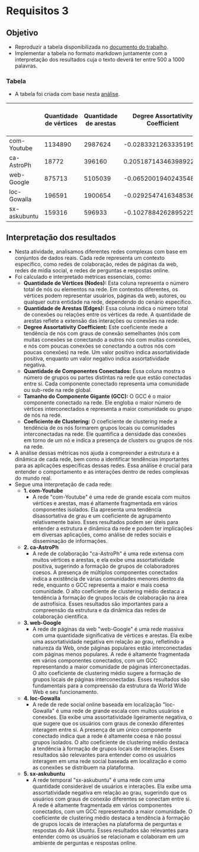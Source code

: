 # Requisitos 3

## Objetivo
- Reproduzir a tabela disponibilizada no [documento do trabalho](https://github.com/ivanovitchm/datastructure/blob/main/lessons/week_09/U2T2.pdf).
- Implementar a tabela no formato markdown juntamente com a interpretação dos resultados cuja o texto deverá ter entre 500 a 1000 palavras.
 
### Tabela 
- A tabela foi criada com base nesta [análise](https://github.com/EmanoelBatista/Algoritmos_Estruturas_Dados_2/blob/main/U2T2/Requisito_03/requisitos_03.ipynb).

|                 | Quantidade de vértices | Quantidade de arestas | Degree Assortativity Coefficient | Quantidade de componentes conectados | Tamanho do Componente Gigante (GCC) | Coeficiente de Clustering |
|---------------------|-------------------------|-----------------------|----------------------------------|-------------------------------------|-----------------------------------|---------------------------|
| com-Youtube              |      1134890      |     2987624     |          -0.028332126333519572           |           1134890             |          1             |       0.04040113888093932       |
| ca-AstroPh              | 18772           | 396160         | 0.20518714346398922                    | 290                       | 17903                     | 0.6305932411707943             |
| web-Google              | 875713           | 5105039         | -0.06520019402435487                   | 371764                      | 434818                      | 0.3698306814797672             |
| loc-Gowalla              | 196591           | 1900654         | -0.02925474163485361                    | 1                      | 196591                      | 0.23672372971033598             |
| sx-askubuntu              | 159316           | 596933         | -0.10278842628952252                    | 97174                       | 59813                      | 0.07696177166103574             |

## Interpretação dos resultados
- Nesta atividade, analisamos diferentes redes complexas com base em conjuntos de dados reais. Cada rede representa um contexto específico, como redes de colaboração, redes de páginas da web, redes de mídia social, e redes de perguntas e respostas online.
- Foi calculado e interpretado métricas essenciais, como:
  - __Quantidade de Vértices (Nodes):__ Esta coluna representa o número total de nós ou elementos na rede. Em contextos diferentes, os vértices podem representar usuários, páginas da web, autores, ou qualquer outra entidade na rede, dependendo do cenário específico.
  - __Quantidade de Arestas (Edges):__ Essa coluna indica o número total de conexões ou relações entre os vértices da rede. A quantidade de arestas reflete a extensão das interações ou conexões na rede.
  - __Degree Assortativity Coefficient:__ Este coeficiente mede a tendência de nós com graus de conexão semelhantes (nós com muitas conexões se conectando a outros nós com muitas conexões, e nós com poucas conexões se conectando a outros nós com poucas conexões) na rede. Um valor positivo indica assortatividade positiva, enquanto um valor negativo indica assortatividade negativa.
  - __Quantidade de Componentes Conectados:__ Essa coluna mostra o número de grupos ou partes distintas na rede que estão conectadas entre si. Cada componente conectado representa uma comunidade ou sub-rede na rede global.
  - __Tamanho do Componente Gigante (GCC):__ O GCC é o maior componente conectado na rede. Ele engloba o maior número de vértices interconectados e representa a maior comunidade ou grupo de nós na rede.
  - __Coeficiente de Clustering:__ O coeficiente de clustering mede a tendência de os nós formarem grupos locais ou comunidades interconectadas na rede. Ele quantifica a densidade das conexões em torno de um nó e indica a presença de clusters ou grupos de nós na rede.
- A análise dessas métricas nos ajuda a compreender a estrutura e a dinâmica de cada rede, bem como a identificar tendências importantes para as aplicações específicas dessas redes. Essa análise é crucial para entender o comportamento e as interações dentro de redes complexas do mundo real.
- Segue uma interpretação de cada rede:
  - **1. com-Youtube**
    - A rede "com-Youtube" é uma rede de grande escala com muitos vértices e arestas, mas é altamente fragmentada em vários componentes isolados. Ela apresenta uma tendência disassortativa de grau e um coeficiente de agrupamento relativamente baixo. Esses resultados podem ser úteis para entender a estrutura e dinâmica da rede e podem ter implicações em diversas aplicações, como análise de redes sociais e disseminação de informações.
  - **2. ca-AstroPh**
    - A rede de colaboração "ca-AstroPh" é uma rede extensa com muitos vértices e arestas, e ela exibe uma assortatividade positiva, sugerindo a formação de grupos de colaboradores coesos. A presença de múltiplos componentes conectados indica a existência de várias comunidades menores dentro da rede, enquanto o GCC representa a maior e mais coesa comunidade. O alto coeficiente de clustering médio destaca a tendência à formação de grupos locais de colaboração na área de astrofísica. Esses resultados são importantes para a compreensão da estrutura e da dinâmica das redes de colaboração científica.
  - **3. web-Google**
    - A rede de páginas da web "web-Google" é uma rede massiva com uma quantidade significativa de vértices e arestas. Ela exibe uma assortatividade negativa em relação ao grau, refletindo a natureza da Web, onde páginas populares estão interconectadas com páginas menos populares. A rede é altamente fragmentada em vários componentes conectados, com um GCC representando a maior comunidade de páginas interconectadas. O alto coeficiente de clustering médio sugere a formação de grupos locais de páginas interconectadas. Esses resultados são fundamentais para a compreensão da estrutura da World Wide Web e seu funcionamento.
  - **4. loc-Gowalla**
    - A rede de rede social online baseada em localização "loc-Gowalla" é uma rede de grande escala com muitos usuários e conexões. Ela exibe uma assortatividade ligeiramente negativa, o que sugere que os usuários com graus de conexão diferentes interagem entre si. A presença de um único componente conectado indica que a rede é altamente coesa e não possui grupos isolados. O alto coeficiente de clustering médio destaca a tendência à formação de grupos locais de interações. Esses resultados são relevantes para entender como os usuários interagem em uma rede social baseada em localização e como as conexões se distribuem na plataforma.
  - **5. sx-askubuntu**
    - A rede temporal "sx-askubuntu" é uma rede com uma quantidade considerável de usuários e interações. Ela exibe uma assortatividade negativa em relação ao grau, sugerindo que os usuários com graus de conexão diferentes se conectam entre si. A rede é altamente fragmentada em vários componentes conectados, com um GCC representando a maior comunidade. O coeficiente de clustering médio destaca a tendência à formação de grupos locais de interações na plataforma de perguntas e respostas do Ask Ubuntu. Esses resultados são relevantes para entender como os usuários se relacionam e colaboram em um ambiente de perguntas e respostas online.

